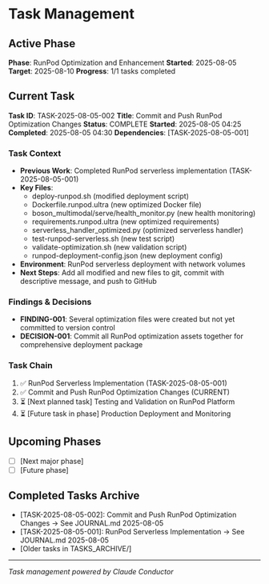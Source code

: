 # Task Management

## Active Phase
**Phase**: RunPod Optimization and Enhancement
**Started**: 2025-08-05
**Target**: 2025-08-10
**Progress**: 1/1 tasks completed

## Current Task
**Task ID**: TASK-2025-08-05-002
**Title**: Commit and Push RunPod Optimization Changes
**Status**: COMPLETE
**Started**: 2025-08-05 04:25
**Completed**: 2025-08-05 04:30
**Dependencies**: [TASK-2025-08-05-001]

### Task Context
<!-- Critical information needed to resume this task -->
- **Previous Work**: Completed RunPod serverless implementation (TASK-2025-08-05-001)
- **Key Files**: 
  - deploy-runpod.sh (modified deployment script)
  - Dockerfile.runpod.ultra (new optimized Docker file)
  - boson_multimodal/serve/health_monitor.py (new health monitoring)
  - requirements.runpod.ultra (new optimized requirements)
  - serverless_handler_optimized.py (optimized serverless handler)
  - test-runpod-serverless.sh (new test script)
  - validate-optimization.sh (new validation script)
  - runpod-deployment-config.json (new deployment config)
- **Environment**: RunPod serverless deployment with network volumes
- **Next Steps**: Add all modified and new files to git, commit with descriptive message, and push to GitHub

### Findings & Decisions
- **FINDING-001**: Several optimization files were created but not yet committed to version control
- **DECISION-001**: Commit all RunPod optimization assets together for comprehensive deployment package

### Task Chain
1. ✅ RunPod Serverless Implementation (TASK-2025-08-05-001)
2. ✅ Commit and Push RunPod Optimization Changes (CURRENT)
3. ⏳ [Next planned task] Testing and Validation on RunPod Platform
4. ⏳ [Future task in phase] Production Deployment and Monitoring

## Upcoming Phases
<!-- Future work not yet started -->
- [ ] [Next major phase]
- [ ] [Future phase]

## Completed Tasks Archive
<!-- Recent completions for quick reference -->
- [TASK-2025-08-05-002]: Commit and Push RunPod Optimization Changes → See JOURNAL.md 2025-08-05
- [TASK-2025-08-05-001]: RunPod Serverless Implementation → See JOURNAL.md 2025-08-05
- [Older tasks in TASKS_ARCHIVE/]

---
*Task management powered by Claude Conductor*